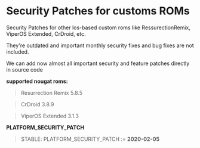Security Patches for customs ROMs
=================================
Security Patches for other los-based custom roms like RessurectionRemix, ViperOS Extended, CrDroid, etc.

They're outdated and important monthly security fixes and bug fixes are not included.

We can add now almost all important security and feature patches directly in source code

**supported nougat roms:**
> Resurrection Remix 5.8.5

> CrDroid 3.8.9 

> ViperOS Extended 3.1.3 

**PLATFORM_SECURITY_PATCH**
> STABLE:
> PLATFORM_SECURITY_PATCH := **2020-02-05**
